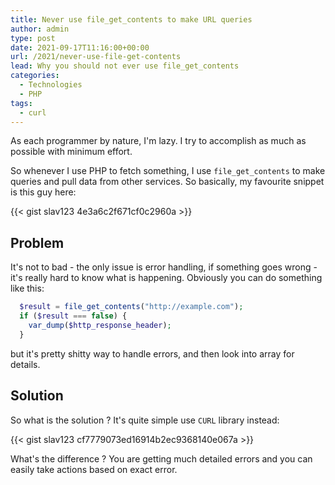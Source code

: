 ```yaml
---
title: Never use file_get_contents to make URL queries
author: admin
type: post
date: 2021-09-17T11:16:00+00:00
url: /2021/never-use-file-get-contents
lead: Why you should not ever use file_get_contents
categories:
  - Technologies
  - PHP
tags:
  - curl
---
```

As each programmer by nature, I'm lazy. I try to accomplish as much as possible with minimum effort.

So whenever I use PHP to fetch something, I use `file_get_contents` to make queries and pull data from other services. So basically, my favourite snippet is this guy here:

<!--more-->

{{< gist slav123 4e3a6c2f671cf0c2960a >}}

## Problem
It's not to bad - the only issue is error handling, if something goes wrong - it's really hard to know what is happening. Obviously you can do something like this:

```PHP
  $result = file_get_contents("http://example.com");
  if ($result === false) {
    var_dump($http_response_header);
  }
```

but it's pretty shitty way to handle errors, and then look into array for details. 

## Solution
So what is the solution ? It's quite simple use `CURL` library instead:

{{< gist slav123 cf7779073ed16914b2ec9368140e067a >}}

What's the difference ? You are getting much detailed errors and you can easily take actions based on exact error. 